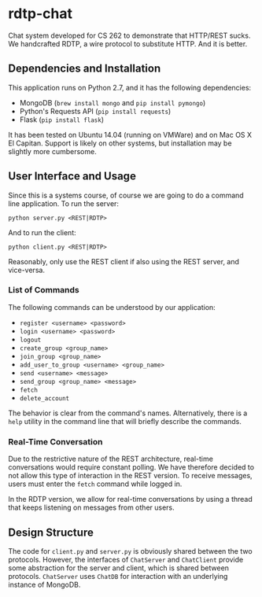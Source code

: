 # rdtp-chat
Chat system developed for CS 262 to demonstrate that HTTP/REST sucks. We handcrafted RDTP, a wire protocol to substitute HTTP. And it is better.

## Dependencies and Installation

This application runs on Python 2.7, and it has the following dependencies:

* MongoDB (`brew install mongo` and `pip install pymongo`)
* Python's Requests API (`pip install requests`)
* Flask (`pip install flask`)

It has been tested on Ubuntu 14.04 (running on VMWare) and on Mac OS X El Capitan.
Support is likely on other systems, but installation may be slightly more
cumbersome.

## User Interface and Usage

Since this is a systems course, of course we are going to do a command line
application. To run the server:

`python server.py <REST|RDTP>`

And to run the client:

`python client.py <REST|RDTP>`

Reasonably, only use the REST client if also using the REST server, and vice-versa.

### List of Commands

The following commands can be understood by our application:

* `register <username> <password>`
* `login <username> <password>`
* `logout`
* `create_group <group_name>`
* `join_group <group_name>`
* `add_user_to_group <username> <group_name>`
* `send <username> <message>`
* `send_group <group_name> <message>`
* `fetch`
* `delete_account`

The behavior is clear from the command's names. Alternatively, there is a
`help` utility in the command line that will briefly describe the commands.

### Real-Time Conversation

Due to the restrictive nature of the REST architecture, real-time conversations
would require constant polling. We have therefore decided to not allow this
type of interaction in the REST version. To receive messages, users must enter
the `fetch` command while logged in.

In the RDTP version, we allow for real-time conversations by using a thread 
that keeps listening on messages from other users.

## Design Structure

The code for `client.py` and `server.py` is obviously shared between the two
protocols. However, the interfaces of `ChatServer` and `ChatClient`
provide some abstraction for the server and client, which is shared between
protocols. `ChatServer` uses `ChatDB` for interaction with an underlying instance
of MongoDB.

